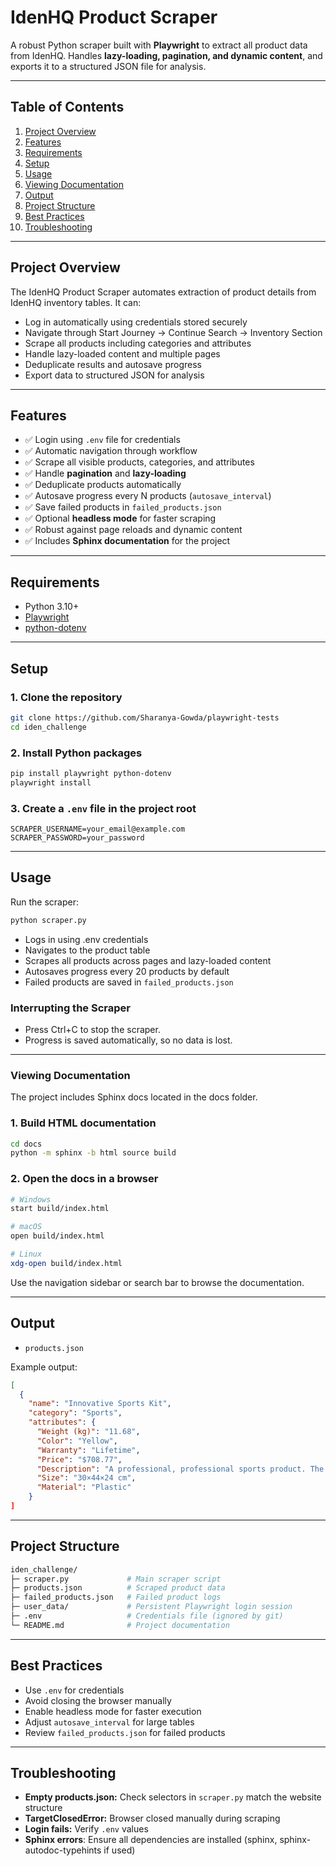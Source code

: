 # IdenHQ Product Scraper

A robust Python scraper built with **Playwright** to extract all product data from IdenHQ. Handles **lazy-loading, pagination, and dynamic content**, and exports it to a structured JSON file for analysis.

---

## Table of Contents

1. [Project Overview](#project-overview)  
2. [Features](#features)  
3. [Requirements](#requirements)  
4. [Setup](#setup)  
5. [Usage](#usage)  
6. [Viewing Documentation](#viewing-documentation)  
7. [Output](#output)  
8. [Project Structure](#project-structure)  
9. [Best Practices](#best-practices)  
10. [Troubleshooting](#troubleshooting)  

---

## Project Overview

The IdenHQ Product Scraper automates extraction of product details from IdenHQ inventory tables. It can:

- Log in automatically using credentials stored securely  
- Navigate through Start Journey → Continue Search → Inventory Section  
- Scrape all products including categories and attributes  
- Handle lazy-loaded content and multiple pages  
- Deduplicate results and autosave progress  
- Export data to structured JSON for analysis  

---

## Features

- ✅ Login using `.env` file for credentials  
- ✅ Automatic navigation through workflow  
- ✅ Scrape all visible products, categories, and attributes  
- ✅ Handle **pagination** and **lazy-loading**  
- ✅ Deduplicate products automatically  
- ✅ Autosave progress every N products (`autosave_interval`)  
- ✅ Save failed products in `failed_products.json`  
- ✅ Optional **headless mode** for faster scraping  
- ✅ Robust against page reloads and dynamic content  
- ✅ Includes **Sphinx documentation** for the project  

---

## Requirements

- Python 3.10+  
- [Playwright](https://playwright.dev/python/)  
- [python-dotenv](https://pypi.org/project/python-dotenv/)  

---

## Setup

### 1. Clone the repository

```bash
git clone https://github.com/Sharanya-Gowda/playwright-tests
cd iden_challenge
```

### 2. Install Python packages

```bash
pip install playwright python-dotenv
playwright install
```

### 3. Create a `.env` file in the project root

```env
SCRAPER_USERNAME=your_email@example.com
SCRAPER_PASSWORD=your_password
```

---

## Usage

Run the scraper:

```bash
python scraper.py
```

- Logs in using .env credentials
- Navigates to the product table
- Scrapes all products across pages and lazy-loaded content
- Autosaves progress every 20 products by default
- Failed products are saved in `failed_products.json`

### Interrupting the Scraper

- Press Ctrl+C to stop the scraper.
- Progress is saved automatically, so no data is lost.

---

### Viewing Documentation

The project includes Sphinx docs located in the docs folder.

### 1. Build HTML documentation

```bash
cd docs
python -m sphinx -b html source build
```

### 2. Open the docs in a browser

```bash
# Windows
start build/index.html

# macOS
open build/index.html

# Linux
xdg-open build/index.html
```
Use the navigation sidebar or search bar to browse the documentation.

---

## Output

- `products.json`

Example output:

```json
[
  {
    "name": "Innovative Sports Kit",
    "category": "Sports",
    "attributes": {
      "Weight (kg)": "11.68",
      "Color": "Yellow",
      "Warranty": "Lifetime",
      "Price": "$708.77",
      "Description": "A professional, professional sports product. The Innovative Sports Kit is designed for maximum performance and user satisfaction.",
      "Size": "30×44×24 cm",
      "Material": "Plastic"
    }
]
```

---

## Project Structure

```bash
iden_challenge/
├─ scraper.py             # Main scraper script
├─ products.json          # Scraped product data
├─ failed_products.json   # Failed product logs
├─ user_data/             # Persistent Playwright login session
├─ .env                   # Credentials file (ignored by git)
└─ README.md              # Project documentation
```

---

## Best Practices

- Use `.env` for credentials
- Avoid closing the browser manually
- Enable headless mode for faster execution
- Adjust `autosave_interval` for large tables
- Review `failed_products.json` for failed products

---

## Troubleshooting

- **Empty products.json:** Check selectors in `scraper.py` match the website structure
- **TargetClosedError:** Browser closed manually during scraping
- **Login fails:** Verify `.env` values
- **Sphinx errors**: Ensure all dependencies are installed (sphinx, sphinx-autodoc-typehints if used)
